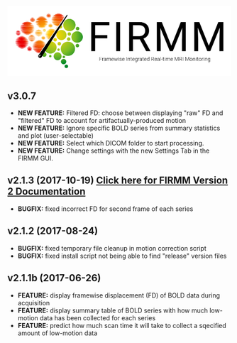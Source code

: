 ![Logo](img/FirmmLogo.png)

## v3.0.7
* **NEW FEATURE:** Filtered FD: choose between displaying "raw" FD and "filtered" FD to account for artifactually-produced motion
* **NEW FEATURE:** Ignore specific BOLD series from summary statistics and plot (user-selectable)
* **NEW FEATURE:** Select which DICOM folder to start processing.
* **NEW FEATURE:** Change settings with the new Settings Tab in the FIRMM GUI.

## v2.1.3 (2017-10-19) [Click here for FIRMM Version 2 Documentation](http://firmm.readthedocs.io/en/2.1.3/)
* **BUGFIX:** fixed incorrect FD for second frame of each series

## v2.1.2 (2017-08-24)
* **BUGFIX:** fixed temporary file cleanup in motion correction script
* **BUGFIX:** fixed install script not being able to find "release" version files

## v2.1.1b (2017-06-26)
* **FEATURE:** display framewise displacement (FD) of BOLD data during acquisition
* **FEATURE:** display summary table of BOLD series with how much low-motion data has been collected for each series
* **FEATURE:** predict how much scan time it will take to collect a sqecified amount of low-motion data
